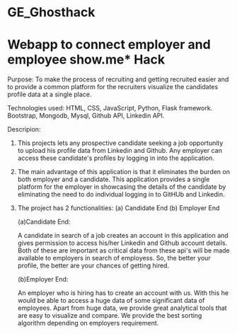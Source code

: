 # GE_Ghosthack
Webapp to connect employer and employee
show.me* Hack
=============

Purpose:
To make the process of recruiting and getting recruited easier and to provide a common platform for the recruiters visualize the candidates profile data at a single place.

Technologies used:
HTML, CSS, JavaScript, Python,  Flask framework. Bootstrap, Mongodb, Mysql, Github API, Linkedin API.

Descripion:
1. This projects lets any prospective candidate seeking a job opportunity to upload his profile data from Linkedin and Github. Any employer can access these candidate's profiles by logging in into the application.


2. The main advantage of this application is that it eliminates the burden on both employer and a candidate. This application provides a single platform for the employer in showcasing the details of the candidate by eliminating the need to do individual logging in to GitHUb and Linkedin.


2. The project has 2 functionalities: (a) Candidate End (b) Employer End



   (a)Candidate End:
   
   
   
   A candidate in search of a job creates an account in this application and gives permission to access his/her Linkedin and Github account details. Both of these are important as critical data from these api's will be made available to employers in search of employess. So, the better your profile, the better are your chances of getting hired.
   
   
   
   (b)Employer End:
   
   
   
   An employer who is hiring has to create an account with us. With this he would be able to access a huge data of some significant data    of employees. Apart from huge data, we provide great analytical tools that are easy to visualize and compare. We provide the best        sorting algorithm depending on employers requirement.
